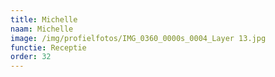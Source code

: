 ```yaml
---
title: Michelle
naam: Michelle
image: /img/profielfotos/IMG_0360_0000s_0004_Layer 13.jpg
functie: Receptie
order: 32
---
```



